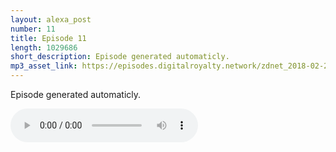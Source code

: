 ```yaml
---
layout: alexa_post
number: 11
title: Episode 11
length: 1029686
short_description: Episode generated automaticly.
mp3_asset_link: https://episodes.digitalroyalty.network/zdnet_2018-02-22_01-26-44.mp3
---
```


Episode generated automaticly.

<audio controls>
    <source src="{{ page.mp3_asset_link }}" type="audio/mpeg">
</audio>